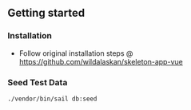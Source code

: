 ## Getting started

### Installation
- Follow original installation steps @ https://github.com/wildalaskan/skeleton-app-vue

### Seed Test Data

`./vendor/bin/sail db:seed`
